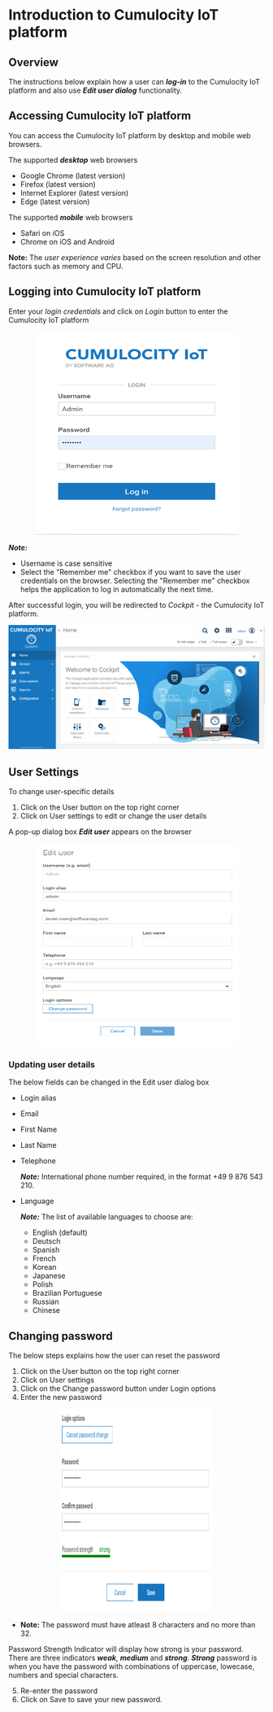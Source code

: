 # Introduction to Cumulocity IoT platform

## Overview

The instructions below explain how a user can **_log-in_** to the Cumulocity IoT platform and also use **_Edit user dialog_** functionality.

## Accessing Cumulocity IoT platform 
You can access the Cumulocity IoT platform by desktop and mobile web browsers.

The supported **_desktop_** web browsers
- Google Chrome (latest version)
- Firefox (latest version)
- Internet Explorer (latest version)
- Edge (latest version)

The supported **_mobile_** web browsers
- Safari on iOS 
- Chrome on iOS and Android

**Note:** The _user experience varies_ based on the screen resolution and other factors such as memory and CPU.

## Logging into Cumulocity IoT platform

Enter your _login credentials_ and click on _Login_ button to enter the Cumulocity IoT platform

<div align="center">
<img src="images/Cumolocity_IoT_Login_Page_1.png" width="400" height="400">
</div>

**_Note:_** 
- Username is case sensitive
- Select the "Remember me" checkbox if you want to save the user credentials on the browser. Selecting the "Remember me" checkbox helps the application to log in automatically the next time. 


After successful login, you will be redirected to _Cockpit_ - the Cumulocity IoT platform.

<div align="center">
<img src="images/Login_page_2.png">
</div>

## User Settings 

To change user-specific details 

1. Click on the User button on the top right corner 
2. Click on User settings to edit or change the user details 

A pop-up dialog box **_Edit user_** appears on the browser 

<div align="center">
<img src="images/EditUser_3.png" width="400" height="400">
</div>

### Updating user details


The below fields can be changed in the Edit user dialog box

- Login alias
- Email 
- First Name   
- Last Name   
- Telephone    

  **_Note:_** International phone number required, in the format +49 9 876 543 210.
- Language

  **_Note:_** The list of available languages to choose are:

   - English (default)  
   - Deutsch  
   - Spanish  
   - French  
   - Korean  
   - Japanese  
   - Polish  
   - Brazilian Portuguese  
   - Russian  
   - Chinese   
 

## Changing password

The below steps explains how the user can reset the password 

1. Click on the User button on the top right corner 
2. Click on User settings 
3. Click on the Change password button under Login options
4. Enter the new password

<div align="center">
<img src="images/ChangePassword_4.png" width="300" height="400">
</div>


* **Note:** The password must have atleast 8 characters and no more than 32.

Password Strength Indicator will display how strong is your password.
There are three indicators **_weak_**, **_medium_** and **_strong_**.
**_Strong_** password is when you have the password with combinations of uppercase, lowecase, numbers and special characters. 

5. Re-enter the password 
6. Click on Save to save your new password.


